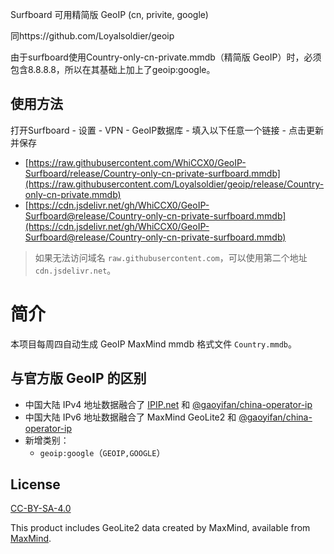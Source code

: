 Surfboard 可用精简版 GeoIP (cn, privite, google)

同https://github.com/Loyalsoldier/geoip 

由于surfboard使用Country-only-cn-private.mmdb（精简版 GeoIP）时，必须包含8.8.8.8，所以在其基础上加上了geoip:google。

## 使用方法

打开Surfboard - 设置 - VPN - GeoIP数据库 - 填入以下任意一个链接 - 点击更新并保存

  - [https://raw.githubusercontent.com/WhiCCX0/GeoIP-Surfboard/release/Country-only-cn-private-surfboard.mmdb](https://raw.githubusercontent.com/Loyalsoldier/geoip/release/Country-only-cn-private.mmdb)
  - [https://cdn.jsdelivr.net/gh/WhiCCX0/GeoIP-Surfboard@release/Country-only-cn-private-surfboard.mmdb](https://cdn.jsdelivr.net/gh/WhiCCX0/GeoIP-Surfboard@release/Country-only-cn-private-surfboard.mmdb)

> 如果无法访问域名 `raw.githubusercontent.com`，可以使用第二个地址 `cdn.jsdelivr.net`。


# 简介

本项目每周四自动生成 GeoIP MaxMind mmdb 格式文件 `Country.mmdb`。

## 与官方版 GeoIP 的区别

- 中国大陆 IPv4 地址数据融合了 [IPIP.net](https://github.com/17mon/china_ip_list/blob/master/china_ip_list.txt) 和 [@gaoyifan/china-operator-ip](https://github.com/gaoyifan/china-operator-ip/blob/ip-lists/china.txt)
- 中国大陆 IPv6 地址数据融合了 MaxMind GeoLite2 和 [@gaoyifan/china-operator-ip](https://github.com/gaoyifan/china-operator-ip/blob/ip-lists/china6.txt)
- 新增类别：
  - `geoip:google`（`GEOIP,GOOGLE`）


## License

[CC-BY-SA-4.0](https://creativecommons.org/licenses/by-sa/4.0/)

This product includes GeoLite2 data created by MaxMind, available from [MaxMind](http://www.maxmind.com).
